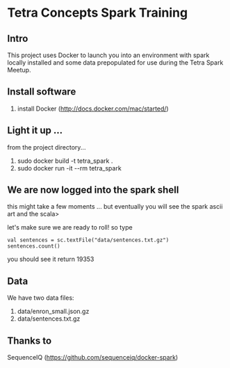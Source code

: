 # Tetra Concepts Spark Training
## Intro
This project uses Docker to launch you into an environment with spark locally installed and some data prepopulated for use during the Tetra Spark Meetup.

## Install software
1. install Docker (http://docs.docker.com/mac/started/)

## Light it up ...
from the project directory...

1. sudo docker build -t tetra_spark .
2. sudo docker run -it --rm tetra_spark

## We are now logged into the spark shell
this might take a few moments ... but eventually you will see the spark ascii art and the scala>

let's make sure we are ready to roll! so type

  ``` 
  val sentences = sc.textFile("data/sentences.txt.gz")
  sentences.count()
  ```

you should see it return 19353

## Data
We have two data files:

1. data/enron_small.json.gz
2. data/sentences.txt.gz

## Thanks to
SequenceIQ  (https://github.com/sequenceiq/docker-spark)
